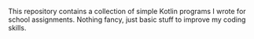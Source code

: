 This repository contains a collection of simple Kotlin programs I wrote for school assignments. Nothing fancy, just basic stuff to improve my coding skills.
